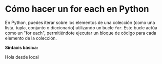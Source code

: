 # Cómo hacer un for each en Python

En Python, puedes iterar sobre los elementos de una colección (como una lista, tupla, conjunto o diccionario) utilizando un bucle `for`. Este bucle actúa como un "for each", permitiéndote ejecutar un bloque de código para cada elemento de la colección.

**Sintaxis básica:**


Hola desde local